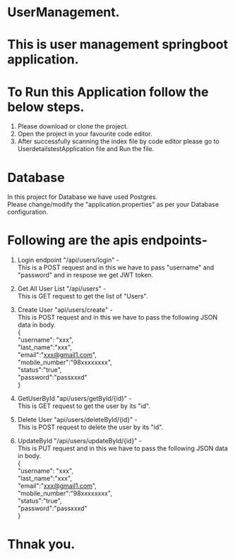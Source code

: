 # UserManagement. <br />

# This is user management springboot application.<br />

# To Run this Application follow the below steps.<br />
1. Please download or clone the project.
2. Open the project in your favourite code editor.
3. After successfully scanning the index file by code editor please go to UserdetailstestApplication file and Run the file.

# Database<br />
In this project for Database we have used Postgres.<br />
Please change/modify the "application.properties" as per your Database configuration. <br />


# Following are the apis endpoints- 
1. Login endpoint "/api/users/login" -  <br />
   This is a POST request and in this we have to pass "username" and "password" and in respose we get JWT token.  <br />

2. Get All User List "/api/users" -  <br />
   This is GET request to get the list of "Users".  <br />

3. Create User "api/users/create" -  <br />
   This is POST request and in this we have to pass the following JSON data in body.  <br />
   { <br />
    "username": "xxx", <br />
    "last_name":"xxx", <br />
    "email":"xxx@gmail1.com", <br />
    "mobile_number":"98xxxxxxxx", <br />
    "status":"true", <br />
    "password":"passxxxd" <br />
  }  <br />

4. GetUserById "api/users/getById/{id}" -  <br />
   This is GET request to get the user by its "id".  <br />

5. Delete User "api/users/deleteById/{id}" -  <br />
   This is POST request to delete the user by its "id".  <br />

6. UpdateById "/api/users/updateById/{id}" -  <br />
   This is PUT request and in this we have to pass the following JSON data in body. <br />
   { <br />
    "username": "xxx", <br />
    "last_name":"xxx", <br />
    "email":"xxx@gmail1.com", <br />
    "mobile_number":"98xxxxxxxx", <br />
    "status":"true", <br />
    "password":"passxxxd" <br />
  } <br />

  # Thnak you. <br />
   
